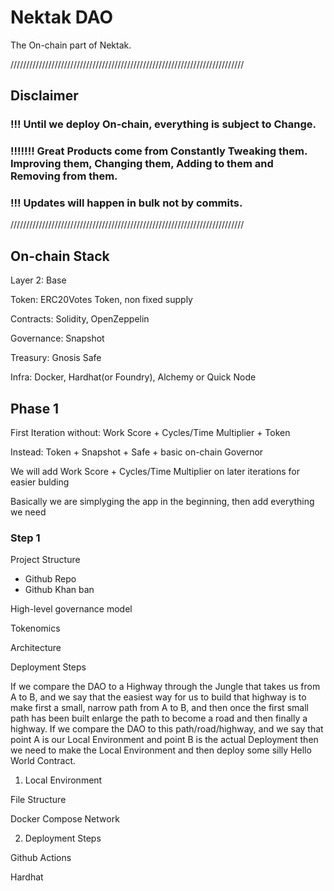 # Nektak DAO
The On-chain part of Nektak.


//////////////////////////////////////////////////////////////////////////

## Disclaimer 

### !!! Until we deploy On-chain, everything is subject to Change.
### !!!!!!! Great Products come from Constantly Tweaking them. Improving them, Changing them, Adding to them and Removing from them.

### !!! Updates will happen in bulk not by commits.

//////////////////////////////////////////////////////////////////////////



## On-chain Stack

Layer 2: Base

Token: ERC20Votes Token, non fixed supply

Contracts: Solidity, OpenZeppelin

Governance: Snapshot

Treasury: Gnosis Safe

Infra: Docker, Hardhat(or Foundry), Alchemy or Quick Node





## Phase 1
First Iteration without: Work Score + Cycles/Time Multiplier + Token 

Instead: Token + Snapshot + Safe + basic on-chain Governor

We will add Work Score + Cycles/Time Multiplier on later iterations for easier bulding

Basically we are simplyging the app in the beginning, then add everything we need


### Step 1

Project Structure
- Github Repo
- Github Khan ban

High-level governance model

Tokenomics

Architecture

Deployment Steps





If we compare the DAO to a Highway through the Jungle that takes us from A to B, and we say that the easiest way for us to build that highway is to make first a small, narrow path from A to B, and then once the first small path has been built enlarge the path to become a road and then finally a highway.
If we compare the DAO to this path/road/highway, and we say that point A is our Local Environment and point B is the actual Deployment then we need to make the Local Environment and then deploy some silly Hello World Contract.







1. Local Environment

File Structure

Docker Compose Network





2. Deployment Steps

Github Actions

Hardhat 